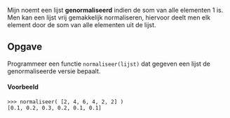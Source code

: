 Mijn noemt een lijst **genormaliseerd** indien de som van alle elementen 1 is. Men kan een lijst vrij gemakkelijk normaliseren, hiervoor deelt men elk element door de som van alle elementen uit de lijst.

## Opgave

Programmeer een functie `normaliseer(lijst)` dat gegeven een lijst de genormaliseerde versie bepaalt.

#### Voorbeeld

```
>>> normaliseer( [2, 4, 6, 4, 2, 2] )
[0.1, 0.2, 0.3, 0.2, 0.1, 0.1]
```